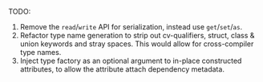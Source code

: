 TODO:

1. Remove the `read`/`write` API for serialization, instead use `get`/`set`/`as`.
2. Refactor type name generation to strip out cv-qualifiers, struct, class & union keywords and stray spaces. This would
   allow for cross-compiler type names.
3. Inject type factory as an optional argument to in-place constructed attributes, to allow the attribute attach
   dependency metadata.
